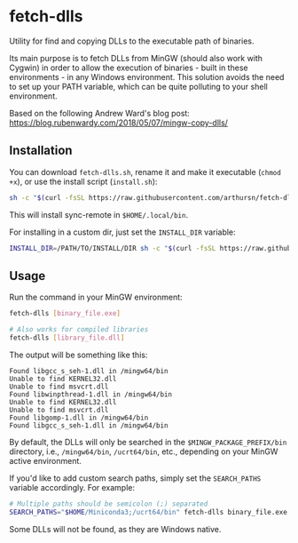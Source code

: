 # fetch-dlls

Utility for find and copying DLLs to the executable path of binaries.

Its main purpose is to fetch DLLs from MinGW (should also work with Cygwin) in order to allow the execution of binaries - built in these environments - in any Windows environment. This solution avoids the need to set up your PATH variable, which can be quite polluting to your shell environment.

Based on the following Andrew Ward's blog post: https://blog.rubenwardy.com/2018/05/07/mingw-copy-dlls/

## Installation

You can download `fetch-dlls.sh`, rename it and make it executable (`chmod +x`), or use the install script (`install.sh`):

```sh
sh -c "$(curl -fsSL https://raw.githubusercontent.com/arthursn/fetch-dlls/master/install.sh)"
```

This will install sync-remote in `$HOME/.local/bin`.

For installing in a custom dir, just set the `INSTALL_DIR` variable:

```sh
INSTALL_DIR=/PATH/TO/INSTALL/DIR sh -c "$(curl -fsSL https://raw.githubusercontent.com/arthursn/fetch-dlls/master/install.sh)"
```

## Usage

Run the command in your MinGW environment:

```sh
fetch-dlls [binary_file.exe]

# Also works for compiled libraries
fetch-dlls [library_file.dll]
```

The output will be something like this:

```
Found libgcc_s_seh-1.dll in /mingw64/bin
Unable to find KERNEL32.dll
Unable to find msvcrt.dll
Found libwinpthread-1.dll in /mingw64/bin
Unable to find KERNEL32.dll
Unable to find msvcrt.dll
Found libgomp-1.dll in /mingw64/bin
Found libgcc_s_seh-1.dll in /mingw64/bin
```

By default, the DLLs will only be searched in the `$MINGW_PACKAGE_PREFIX/bin` directory, i.e., `/mingw64/bin`, `/ucrt64/bin`, etc., depending on your MinGW active environment.

If you'd like to add custom search paths, simply set the `SEARCH_PATHS` variable accordingly. For example:

```sh
# Multiple paths should be semicolon (;) separated
SEARCH_PATHS="$HOME/Miniconda3;/ucrt64/bin" fetch-dlls binary_file.exe
```

Some DLLs will not be found, as they are Windows native.
